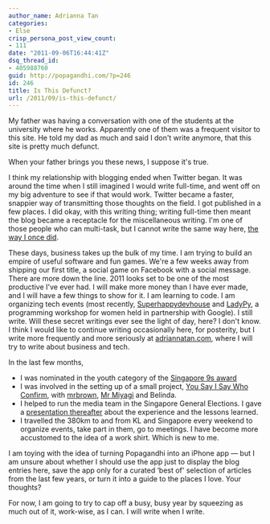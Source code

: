 ```yaml
---
author_name: Adrianna Tan
categories:
- Else
crisp_persona_post_view_count:
- 111
date: "2011-09-06T16:44:41Z"
dsq_thread_id:
- 405988760
guid: http://popagandhi.com/?p=246
id: 246
title: Is This Defunct?
url: /2011/09/is-this-defunct/
---
```


My father was having a conversation with one of the students at the university where he works. Apparently one of them was a frequent visitor to this site. He told my dad as much and said I don't write anymore, that this site is pretty much defunct.

When your father brings you these news, I suppose it's true.

I think my relationship with blogging ended when Twitter began. It was around the time when I still imagined I would write full-time, and went off on my big adventure to see if that would work. Twitter became a faster, snappier way of transmitting those thoughts on the field. I got published in a few places. I did okay, with this writing thing; writing full-time then meant the blog became a receptacle for the miscellaneous writing. I'm one of those people who can multi-task, but I cannot write the same way here, [the way I once did](http://popagandhi.com/anotherlife).

These days, business takes up the bulk of my time. I am trying to build an empire of useful software and fun games. We're a few weeks away from shipping our first title, a social game on Facebook with a social message. There are more down the line. 2011 looks set to be one of the most productive I've ever had. I will make more money than I have ever made, and I will have a few things to show for it. I am learning to code. I am organizing tech events (most recently, [Superhappydevhouse](http://superhappydevhouse.sg) and [LadyPy](http://ladypy.com), a programming workshop for women held in partnership with Google). I still write. Will these secret writings ever see the light of day, here? I don't know. I think I would like to continue writing occasionally here, for posterity, but I write more frequently and more seriously at [adriannatan.com](http://adriannatan.com), where I will try to write about business and tech.

In the last few months,

  * I was nominated in the youth category of the [Singapore 9s award](http://sg.custom.yahoo.com/singapore9/youth)
  * I was involved in the setting up of a small project, [You Say I Say Who Confirm](http://www.yousayisaywhoconfirm.sg/), with [mrbrown](http://mrbrown.com), [Mr Miyagi](http://miyagi.sg) and Belinda.
  * I helped to run the media team in the Singapore General Elections. I gave a [presentation thereafter](http://www.slideshare.net/skinnylatte/whats-kate-spade-got-to-do-with-it-social-media-at-sgelections-2011) about the experience and the lessons learned.
  * I travelled the 380km to and from KL and Singapore every weekend to organize events, take part in them, go to meetings. I have become more accustomed to the idea of a work shirt. Which is new to me.

I am toying with the idea of turning Popagandhi into an iPhone app — but I am unsure about whether I should use the app just to display the blog entries here, save the app only for a curated &#8216;best of' selection of articles from the last few years, or turn it into a guide to the places I love. Your thoughts?

For now, I am going to try to cap off a busy, busy year by squeezing as much out of it, work-wise, as I can. I will write when I write.
